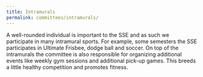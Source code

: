 ```yaml
---
title: Intramurals
permalink: committees/intramurals/
---
```

A well-rounded individual is important to the SSE and as such we participate in
many intramural sports. For example, some semesters the SSE participates in
Ultimate Frisbee, dodge ball and soccer. On top of the intramurals the committee
is also responsible for organizing additional events like weekly gym sessions
and additional pick-up games. This breeds a little healthy competition and
promotes fitness.
